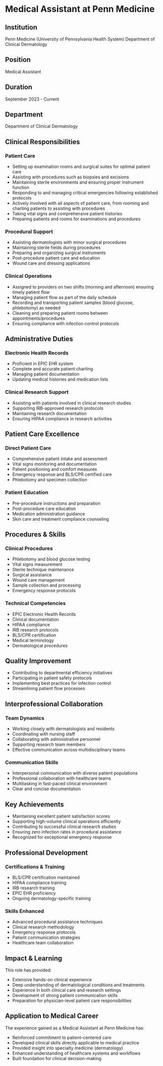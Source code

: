 # Medical Assistant at Penn Medicine

## Institution

Penn Medicine (University of Pennsylvania Health System)
Department of Clinical Dermatology

## Position

Medical Assistant

## Duration

September 2023 - Current

## Department

Department of Clinical Dermatology

## Clinical Responsibilities

### Patient Care
- Setting up examination rooms and surgical suites for optimal patient care
- Assisting with procedures such as biopsies and excisions
- Maintaining sterile environments and ensuring proper instrument function
- Responding to and managing critical emergencies following established protocols
- Actively involved with all aspects of patient care, from rooming and charting patients to assisting with procedures
- Taking vital signs and comprehensive patient histories
- Preparing patients and rooms for examinations and procedures

### Procedural Support
- Assisting dermatologists with minor surgical procedures
- Maintaining sterile fields during procedures
- Preparing and organizing surgical instruments
- Post-procedure patient care and education
- Wound care and dressing applications

### Clinical Operations
- Assigned to providers on two shifts (morning and afternoon) ensuring timely patient flow
- Managing patient flow as part of the daily schedule
- Recording and transporting patient samples (blood glucose, phlebotomy) as needed
- Cleaning and preparing patient rooms between appointments/procedures
- Ensuring compliance with infection control protocols

## Administrative Duties

### Electronic Health Records
- Proficient in EPIC EHR system
- Complete and accurate patient charting
- Managing patient documentation
- Updating medical histories and medication lists

### Clinical Research Support
- Assisting with patients involved in clinical research studies
- Supporting IRB-approved research protocols
- Maintaining research documentation
- Ensuring HIPAA compliance in research activities

## Patient Care Excellence

### Direct Patient Care
- Comprehensive patient intake and assessment
- Vital signs monitoring and documentation
- Patient positioning and comfort measures
- Emergency response and BLS/CPR certified care
- Phlebotomy and specimen collection

### Patient Education
- Pre-procedure instructions and preparation
- Post-procedure care education
- Medication administration guidance
- Skin care and treatment compliance counseling

## Procedures & Skills

### Clinical Procedures
- Phlebotomy and blood glucose testing
- Vital signs measurement
- Sterile technique maintenance
- Surgical assistance
- Wound care management
- Sample collection and processing
- Emergency response protocols

### Technical Competencies
- EPIC Electronic Health Records
- Clinical documentation
- HIPAA compliance
- IRB research protocols
- BLS/CPR certification
- Medical terminology
- Dermatological procedures

## Quality Improvement

- Contributing to departmental efficiency initiatives
- Participating in patient safety protocols
- Implementing best practices for infection control
- Streamlining patient flow processes

## Interprofessional Collaboration

### Team Dynamics
- Working closely with dermatologists and residents
- Coordinating with nursing staff
- Collaborating with administrative personnel
- Supporting research team members
- Effective communication across multidisciplinary teams

### Communication Skills
- Interpersonal communication with diverse patient populations
- Professional collaboration with healthcare teams
- Multitasking in fast-paced clinical environment
- Clear and concise documentation

## Key Achievements

- Maintaining excellent patient satisfaction scores
- Supporting high-volume clinical operations efficiently
- Contributing to successful clinical research studies
- Ensuring zero infection rates in procedural assistance
- Recognized for exceptional emergency response

## Professional Development

### Certifications & Training
- BLS/CPR certification maintained
- HIPAA compliance training
- IRB research training
- EPIC EHR proficiency
- Ongoing dermatology-specific training

### Skills Enhanced
- Advanced procedural assistance techniques
- Clinical research methodology
- Emergency response protocols
- Patient communication strategies
- Healthcare team collaboration

## Impact & Learning

This role has provided:
- Extensive hands-on clinical experience
- Deep understanding of dermatological conditions and treatments
- Experience in both clinical care and research settings
- Development of strong patient communication skills
- Preparation for physician-level patient care responsibilities

## Application to Medical Career

The experience gained as a Medical Assistant at Penn Medicine has:
- Reinforced commitment to patient-centered care
- Developed clinical skills directly applicable to medical practice
- Provided insight into specialty medicine (dermatology)
- Enhanced understanding of healthcare systems and workflows
- Built foundation for clinical decision-making